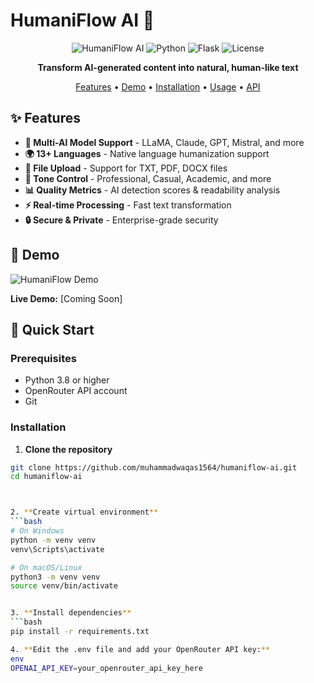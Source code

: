 # HumaniFlow AI 🚀

<div align="center">

![HumaniFlow AI](https://img.shields.io/badge/HumaniFlow-AI-blue)
![Python](https://img.shields.io/badge/Python-3.8%2B-green)
![Flask](https://img.shields.io/badge/Flask-2.3%2B-lightgrey)
![License](https://img.shields.io/badge/License-MIT-yellow)

**Transform AI-generated content into natural, human-like text**

[Features](#features) • [Demo](#demo) • [Installation](#installation) • [Usage](#usage) • [API](#api)

</div>

## ✨ Features

- **🤖 Multi-AI Model Support** - LLaMA, Claude, GPT, Mistral, and more
- **🌍 13+ Languages** - Native language humanization support
- **📁 File Upload** - Support for TXT, PDF, DOCX files
- **🎯 Tone Control** - Professional, Casual, Academic, and more
- **📊 Quality Metrics** - AI detection scores & readability analysis
- **⚡ Real-time Processing** - Fast text transformation
- **🔒 Secure & Private** - Enterprise-grade security

## 🎥 Demo

![HumaniFlow Demo](demo-screenshot.png)

**Live Demo:** [Coming Soon]

## 🚀 Quick Start

### Prerequisites

- Python 3.8 or higher
- OpenRouter API account
- Git

### Installation

1. **Clone the repository**
```bash
git clone https://github.com/muhammadwaqas1564/humaniflow-ai.git
cd humaniflow-ai



2. **Create virtual environment**
```bash
# On Windows
python -m venv venv
venv\Scripts\activate

# On macOS/Linux
python3 -m venv venv
source venv/bin/activate


3. **Install dependencies**
```bash
pip install -r requirements.txt

4. **Edit the .env file and add your OpenRouter API key:**
env
OPENAI_API_KEY=your_openrouter_api_key_here
